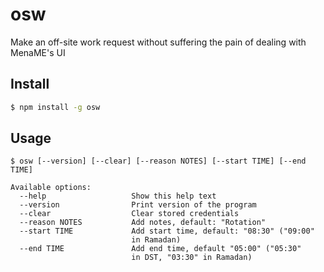 # osw

Make an off-site work request without suffering the pain of dealing with MenaME's UI

## Install

```sh
$ npm install -g osw
```

## Usage

```
$ osw [--version] [--clear] [--reason NOTES] [--start TIME] [--end TIME]

Available options:
  --help                   Show this help text
  --version                Print version of the program
  --clear                  Clear stored credentials
  --reason NOTES           Add notes, default: "Rotation"
  --start TIME             Add start time, default: "08:30" ("09:00"
                           in Ramadan)
  --end TIME               Add end time, default "05:00" ("05:30"
                           in DST, "03:30" in Ramadan)
```
